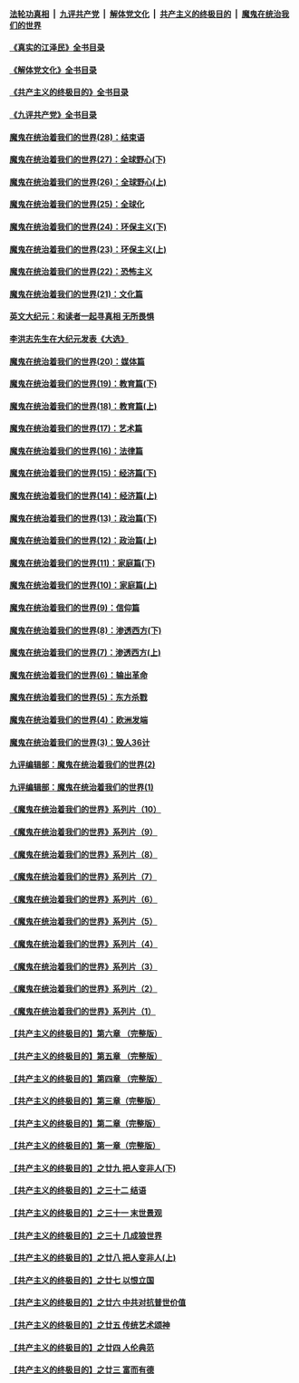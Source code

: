####  [法轮功真相](../../../../basic/blob/master/README.md?t=08130931) &nbsp;|&nbsp; [九评共产党](../../../../9ping.md/blob/master/README.md?t=08130931) &nbsp;|&nbsp; [解体党文化](../../../../jtdwh.md/blob/master/README.md?t=08130931)  &nbsp;|&nbsp; [共产主义的终极目的](../../../../gczydzjmd.md/blob/master/README.md?t=08130931) &nbsp;|&nbsp; [魔鬼在统治我们的世界](../../../../mgztzwmdsj.md/blob/master/README.md?t=08130931) 

#### [《真实的江泽民》全书目录](../pages/nsc422/n13721399.md?t=08130931) 

#### [《解体党文化》全书目录](../pages/nsc422/n13721157.md?t=08130931) 

#### [《共产主义的终极目的》全书目录](../pages/nsc422/n13721048.md?t=08130931) 

#### [《九评共产党》全书目录](../pages/nsc422/n13708085.md?t=08130931) 

#### [魔鬼在统治着我们的世界(28)：结束语](../pages/nsc422/n10936246.md?t=08130931) 

#### [魔鬼在统治着我们的世界(27)：全球野心(下)](../pages/nsc422/n10928319.md?t=08130931) 

#### [魔鬼在统治着我们的世界(26)：全球野心(上)](../pages/nsc422/n10900318.md?t=08130931) 

#### [魔鬼在统治着我们的世界(25)：全球化](../pages/nsc422/n10788205.md?t=08130931) 

#### [魔鬼在统治着我们的世界(24)：环保主义(下)](../pages/nsc422/n10695307.md?t=08130931) 

#### [魔鬼在统治着我们的世界(23)：环保主义(上)](../pages/nsc422/n10688613.md?t=08130931) 

#### [魔鬼在统治着我们的世界(22)：恐怖主义](../pages/nsc422/n10614727.md?t=08130931) 

#### [魔鬼在统治着我们的世界(21)：文化篇](../pages/nsc422/n10597706.md?t=08130931) 

#### [英文大纪元：和读者一起寻真相 无所畏惧](../pages/nsc422/n12542027.md?t=08130931) 

#### [李洪志先生在大纪元发表《大选》](../pages/nsc422/n12534746.md?t=08130931) 

#### [魔鬼在统治着我们的世界(20)：媒体篇](../pages/nsc422/n10586579.md?t=08130931) 

#### [魔鬼在统治着我们的世界(19)：教育篇(下)](../pages/nsc422/n10564808.md?t=08130931) 

#### [魔鬼在统治着我们的世界(18)：教育篇(上)](../pages/nsc422/n10526970.md?t=08130931) 

#### [魔鬼在统治着我们的世界(17)：艺术篇](../pages/nsc422/n10499093.md?t=08130931) 

#### [魔鬼在统治着我们的世界(16)：法律篇](../pages/nsc422/n10485969.md?t=08130931) 

#### [魔鬼在统治着我们的世界(15)：经济篇(下)](../pages/nsc422/n10469975.md?t=08130931) 

#### [魔鬼在统治着我们的世界(14)：经济篇(上)](../pages/nsc422/n10457370.md?t=08130931) 

#### [魔鬼在统治着我们的世界(13)：政治篇(下)](../pages/nsc422/n10448270.md?t=08130931) 

#### [魔鬼在统治着我们的世界(12)：政治篇(上)](../pages/nsc422/n10444576.md?t=08130931) 

#### [魔鬼在统治着我们的世界(11)：家庭篇(下)](../pages/nsc422/n10440961.md?t=08130931) 

#### [魔鬼在统治着我们的世界(10)：家庭篇(上)](../pages/nsc422/n10435448.md?t=08130931) 

#### [魔鬼在统治着我们的世界(9)：信仰篇](../pages/nsc422/n10432159.md?t=08130931) 

#### [魔鬼在统治着我们的世界(8)：渗透西方(下)](../pages/nsc422/n10429603.md?t=08130931) 

#### [魔鬼在统治着我们的世界(7)：渗透西方(上)](../pages/nsc422/n10426013.md?t=08130931) 

#### [魔鬼在统治着我们的世界(6)：输出革命](../pages/nsc422/n10421536.md?t=08130931) 

#### [魔鬼在统治着我们的世界(5)：东方杀戮](../pages/nsc422/n10417707.md?t=08130931) 

#### [魔鬼在统治着我们的世界(4)：欧洲发端](../pages/nsc422/n10414890.md?t=08130931) 

#### [魔鬼在统治着我们的世界(3)：毁人36计](../pages/nsc422/n10411583.md?t=08130931) 

#### [九评编辑部：魔鬼在统治着我们的世界(2)](../pages/nsc422/n10410036.md?t=08130931) 

#### [九评编辑部：魔鬼在统治着我们的世界(1)](../pages/nsc422/n10406825.md?t=08130931) 

#### [《魔鬼在统治着我们的世界》系列片（10）](../pages/nsc422/n12292670.md?t=08130931) 

#### [《魔鬼在统治着我们的世界》系列片（9）](../pages/nsc422/n12290859.md?t=08130931) 

#### [《魔鬼在统治着我们的世界》系列片（8）](../pages/nsc422/n12287445.md?t=08130931) 

#### [《魔鬼在统治着我们的世界》系列片（7）](../pages/nsc422/n12283425.md?t=08130931) 

#### [《魔鬼在统治着我们的世界》系列片（6）](../pages/nsc422/n12282314.md?t=08130931) 

#### [《魔鬼在统治着我们的世界》系列片（5）](../pages/nsc422/n12281419.md?t=08130931) 

#### [《魔鬼在统治着我们的世界》系列片（4）](../pages/nsc422/n12274024.md?t=08130931) 

#### [《魔鬼在统治着我们的世界》系列片（3）](../pages/nsc422/n12271322.md?t=08130931) 

#### [《魔鬼在统治着我们的世界》系列片（2）](../pages/nsc422/n12269049.md?t=08130931) 

#### [《魔鬼在统治着我们的世界》系列片（1）](../pages/nsc422/n12267575.md?t=08130931) 

#### [【共产主义的终极目的】第六章 （完整版）](../pages/nsc422/n11428913.md?t=08130931) 

#### [【共产主义的终极目的】第五章 （完整版）](../pages/nsc422/n11428912.md?t=08130931) 

#### [【共产主义的终极目的】第四章 （完整版）](../pages/nsc422/n11428907.md?t=08130931) 

#### [【共产主义的终极目的】第三章（完整版）](../pages/nsc422/n11428848.md?t=08130931) 

#### [【共产主义的终极目的】第二章（完整版）](../pages/nsc422/n11428831.md?t=08130931) 

#### [【共产主义的终极目的】第一章（完整版）](../pages/nsc422/n11417651.md?t=08130931) 

#### [【共产主义的终极目的】之廿九 把人变非人(下)](../pages/nsc422/n11344140.md?t=08130931) 

#### [【共产主义的终极目的】之三十二 结语](../pages/nsc422/n11360535.md?t=08130931) 

#### [【共产主义的终极目的】之三十一 末世景观](../pages/nsc422/n11351129.md?t=08130931) 

#### [【共产主义的终极目的】之三十 几成狼世界](../pages/nsc422/n11348280.md?t=08130931) 

#### [【共产主义的终极目的】之廿八 把人变非人(上)](../pages/nsc422/n11340492.md?t=08130931) 

#### [【共产主义的终极目的】之廿七 以恨立国](../pages/nsc422/n11336944.md?t=08130931) 

#### [【共产主义的终极目的】之廿六 中共对抗普世价值](../pages/nsc422/n11324785.md?t=08130931) 

#### [【共产主义的终极目的】之廿五 传统艺术颂神](../pages/nsc422/n11296396.md?t=08130931) 

#### [【共产主义的终极目的】之廿四 人伦典范](../pages/nsc422/n11296397.md?t=08130931) 

#### [【共产主义的终极目的】之廿三 富而有德](../pages/nsc422/n11283598.md?t=08130931) 

